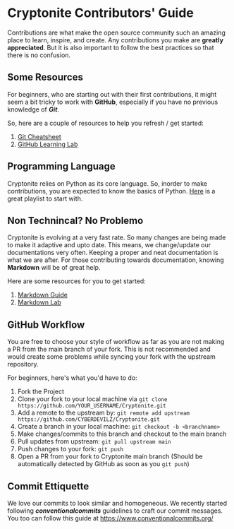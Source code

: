 # Cryptonite Contributors' Guide

Contributions are what make the open source community such an amazing place to learn, inspire, and create. Any contributions you make are **greatly appreciated**. But it is
also important to follow the best practices so that there is no confusion.

## Some Resources

For beginners, who are starting out with their first contributions, it might seem a bit tricky to work with **GitHub**, especially if you have no previous knowledge of ***Git***.

So, here are a couple of resources to help you refresh / get started:

1. [Git Cheatsheet](https://education.github.com/git-cheat-sheet-education.pdf)
2. [GitHub Learning Lab](https://lab.github.com/githubtraining/introduction-to-github)

## Programming Language

Cryptonite relies on Python as its core language. So, inorder to make contributions, you are expected to know the basics of Python. [Here](https://www.youtube.com/playlist?list=PLbsliZj8JocIez5TvsbMaVKgF-sxoal0C) is a great playlist to start with.

## Non Technincal? No Problemo

Cryptonite is evolving at a very fast rate. So many changes are being made to make it adaptive and upto date. This means, we change/update our documentations very often. Keeping a proper and neat documentation is what we are after. For those contributing towards documentation, knowing **Markdown** will be of great help.

Here are some resources for you to get started:

1. [Markdown Guide](https://www.markdownguide.org/basic-syntax/)
2. [Markdown Lab](https://www.markdowntutorial.com/)

## GitHub Workflow

You are free to choose your style of workflow as far as you are not making a PR from the main branch of your fork. This is not recommended and would create some problems while syncing your fork with the upstream repository.

For beginners, here's what you'd have to do:

1. Fork the Project
2. Clone your fork to your local machine via `git clone https://github.com/YOUR_USERNAME/Cryptonite.git`
3. Add a remote to the upstream by: `git remote add upstream https://github.com/CYBERDEVILZ/Cryptonite.git`
4. Create a branch in your local machine: `git checkout -b <branchname>`
5. Make changes/commits to this branch and checkout to the main branch
6. Pull updates from upstream: `git pull upstream main`
7. Push changes to your fork: `git push`
8. Open a PR from your fork to Cryptonite main branch (Should be automatically detected by GitHub as soon as you `git push`)

## Commit Ettiquette

We love our commits to look similar and homogeneous. We recently started following ***conventionalcommits*** guidelines to craft our commit messages. You too can follow this guide at <https://www.conventionalcommits.org/>
